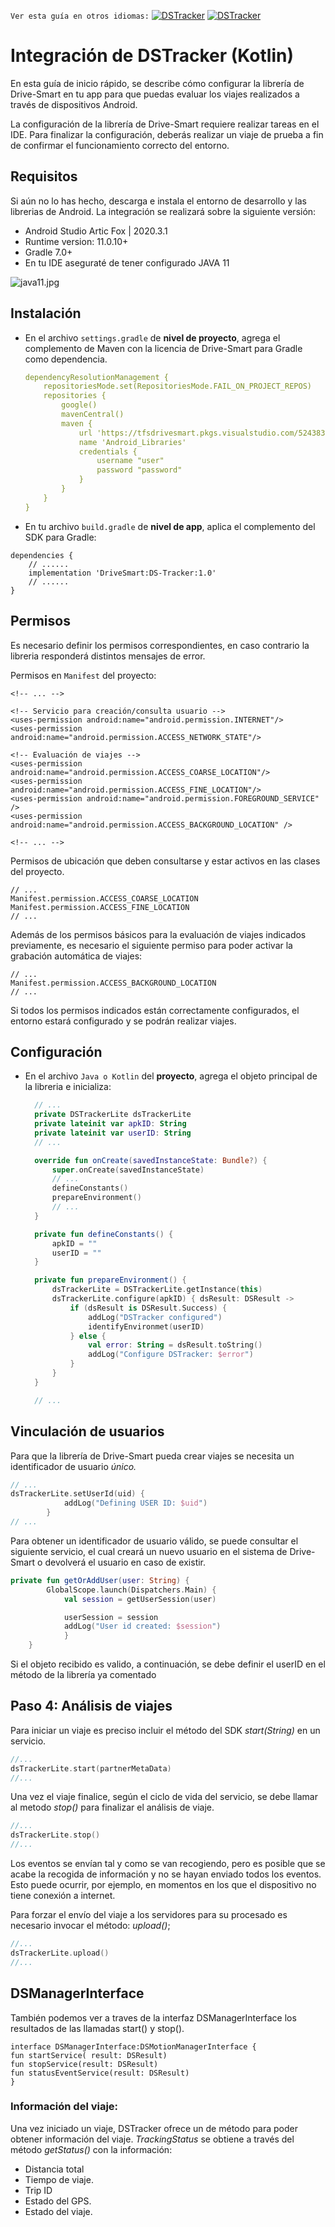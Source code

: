 `Ver esta guía en otros idiomas:`  [![DSTracker](https://img.shields.io/badge/DSTracker%20Integration-English-success)](https://github.com/DriveSmart-MobileTeam/dstracker_lite_integration_sample/blob/main/README.md)
[![DSTracker](https://img.shields.io/badge/DSTracker%20Integration-Java-success)](https://github.com/DriveSmart-MobileTeam/dstracker_lite_integration_sample/blob/main/README-JAVA-ES.md)

# Integración de DSTracker (Kotlin)

En esta guía de inicio rápido, se describe cómo configurar la librería de Drive-Smart en tu app para que puedas evaluar los viajes realizados a través de dispositivos Android.

La configuración de la librería de Drive-Smart requiere realizar tareas en el IDE. Para finalizar la configuración, deberás realizar un viaje de prueba a fin de confirmar el funcionamiento correcto del entorno.


## Requisitos
Si aún no lo has hecho, descarga e instala el entorno de desarrollo y las librerias de Android. La integración se realizará sobre la siguiente versión:
* Android Studio Artic Fox | 2020.3.1
* Runtime version: 11.0.10+
* Gradle 7.0+
* En tu IDE aseguraté de tener configurado JAVA 11

![java11.jpg](https://i.imgur.com/2IcZ1Tv.jpeg)

## Instalación

* En el archivo `settings.gradle` de **nivel de proyecto**, agrega el complemento de Maven con la licencia de Drive-Smart para Gradle como dependencia.

  ```yaml
  dependencyResolutionManagement {
      repositoriesMode.set(RepositoriesMode.FAIL_ON_PROJECT_REPOS)
      repositories {
          google()
          mavenCentral()
          maven {
              url 'https://tfsdrivesmart.pkgs.visualstudio.com/5243836b-8777-4cb6-aded-44ab518bc748/_packaging/Android_Libraries/maven/v1'
              name 'Android_Libraries'
              credentials {
                  username "user"
                  password "password"
              }
          }
      }
  }
  ```
* En tu archivo `build.gradle` de **nivel de app**, aplica el complemento del SDK para Gradle:

```
dependencies {
	// ......
	implementation 'DriveSmart:DS-Tracker:1.0'
  	// ......
}
```


## Permisos

Es necesario definir los permisos correspondientes, en caso contrario la libreria responderá distintos mensajes de error.

Permisos en `Manifest` del proyecto:

```
<!-- ... -->

<!-- Servicio para creación/consulta usuario -->
<uses-permission android:name="android.permission.INTERNET"/>
<uses-permission android:name="android.permission.ACCESS_NETWORK_STATE"/>

<!-- Evaluación de viajes -->
<uses-permission android:name="android.permission.ACCESS_COARSE_LOCATION"/>
<uses-permission android:name="android.permission.ACCESS_FINE_LOCATION"/>
<uses-permission android:name="android.permission.FOREGROUND_SERVICE" />
<uses-permission android:name="android.permission.ACCESS_BACKGROUND_LOCATION" />

<!-- ... -->
```
Permisos de ubicación que deben consultarse y estar activos en las clases del proyecto.
```
// ...
Manifest.permission.ACCESS_COARSE_LOCATION
Manifest.permission.ACCESS_FINE_LOCATION
// ...
```

Además de los permisos básicos para la evaluación de viajes indicados previamente, es necesario el siguiente permiso para poder activar la grabación automática de viajes:

```
// ...
Manifest.permission.ACCESS_BACKGROUND_LOCATION
// ...
```

Si todos los permisos indicados están correctamente configurados, el entorno estará configurado y se podrán realizar viajes.



## Configuración
* En el archivo `Java o Kotlin` del **proyecto**, agrega el objeto principal de la libreria e inicializa:

  ```kotlin
    // ...
    private DSTrackerLite dsTrackerLite
    private lateinit var apkID: String
    private lateinit var userID: String
    // ...
  
    override fun onCreate(savedInstanceState: Bundle?) {
        super.onCreate(savedInstanceState)
        // ...
        defineConstants()
        prepareEnvironment()
        // ...
    }
  
    private fun defineConstants() {
        apkID = ""
        userID = ""
    }
  
    private fun prepareEnvironment() {
        dsTrackerLite = DSTrackerLite.getInstance(this)
        dsTrackerLite.configure(apkID) { dsResult: DSResult ->
            if (dsResult is DSResult.Success) {
                addLog("DSTracker configured")
                identifyEnvironmet(userID)
            } else {
                val error: String = dsResult.toString()
                addLog("Configure DSTracker: $error")
            }
        }
    }
  
    // ...
  ```

## Vinculación de usuarios
Para que la librería de Drive-Smart pueda crear viajes se necesita un identificador de usuario *único.*

```kotlin
// ... 
dsTrackerLite.setUserId(uid) {
            addLog("Defining USER ID: $uid")
        }
// ... 
```

Para obtener un identificador de usuario válido, se puede consultar el siguiente servicio, el cual creará un nuevo usuario en el sistema de Drive-Smart o devolverá el usuario en caso de existir.

```kotlin
private fun getOrAddUser(user: String) {
        GlobalScope.launch(Dispatchers.Main) {
            val session = getUserSession(user)

            userSession = session
            addLog("User id created: $session")
            }
    }
```

Si el objeto recibido es valido, a continuación, se debe definir el userID en el método de la librería ya comentado


## Paso 4: Análisis de viajes

Para iniciar un viaje es preciso incluir el método del SDK *start(String)* en un servicio.
```kotlin
//...
dsTrackerLite.start(partnerMetaData)
//...
```

Una vez el viaje finalice, según el ciclo de vida del servicio, se debe llamar al metodo *stop()* para finalizar el análisis de viaje.
```kotlin
//...
dsTrackerLite.stop()
//...
```
Los eventos se envían tal y como se van recogiendo, pero es posible que se acabe la recogida de información y no se hayan enviado todos los eventos. Esto puede ocurrir, por ejemplo, en momentos en los que el dispositivo no tiene conexión a internet.

Para forzar el envío del viaje a los servidores para su procesado es necesario invocar el método:
*upload()*;
```kotlin
//...
dsTrackerLite.upload()
//...
```

## DSManagerInterface

También podemos ver a traves de la interfaz DSManagerInterface los resultados de las llamadas start() y stop().

```
interface DSManagerInterface:DSMotionManagerInterface {
fun startService( result: DSResult)
fun stopService(result: DSResult)
fun statusEventService(result: DSResult)
}
```

### Información del viaje:
Una vez iniciado un viaje, DSTracker ofrece un de método para poder obtener información del viaje. *TrackingStatus* se obtiene a través del método *getStatus()* con la información:
+ Distancia total
+ Tiempo de viaje.
+ Trip ID
+ Estado del GPS.
+ Estado del viaje.


